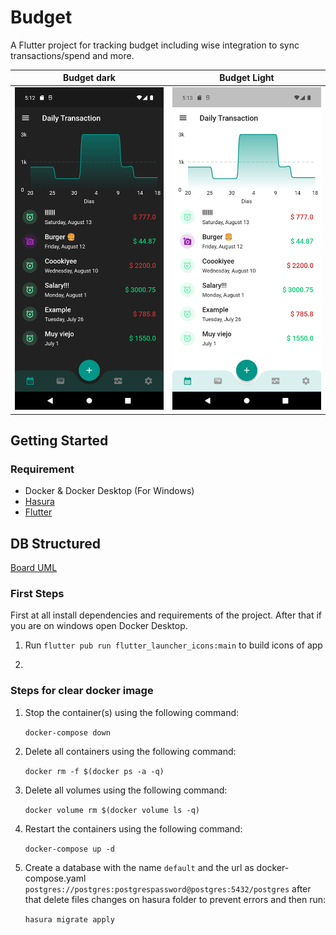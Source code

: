 # Budget

A Flutter project for tracking budget including wise integration to sync transactions/spend and more.

Budget dark             |  Budget Light
:-------------------------:|:-------------------------:
![](README/screenshot_dark.png?raw=true "Dark Theme")  |  ![](README/screenshot_light.png?raw=true "Light Theme")

## Getting Started

### Requirement

- Docker & Docker Desktop (For Windows)
- [Hasura](https://hasura.io/docs/latest/graphql/core/hasura-cli/install-hasura-cli) 
- [Flutter](https://docs.flutter.dev/get-started/install)


## DB Structured

[Board UML](https://miro.com/app/board/uXjVOlCWOFU=/?share_link_id=604302253564)

### First Steps

First at all install dependencies and requirements of the project. After that if you are on windows open Docker Desktop.

1. Run `flutter pub run flutter_launcher_icons:main` to build icons of app 

2. 

### Steps for clear docker image

1. Stop the container(s) using the following command:
   
   `docker-compose down`

2. Delete all containers using the following command:
   
   `docker rm -f $(docker ps -a -q)`

3. Delete all volumes using the following command:
   
   `docker volume rm $(docker volume ls -q)`

4. Restart the containers using the following command:
   
   `docker-compose up -d`

5. Create a database with the name `default` and the url as docker-compose.yaml `postgres://postgres:postgrespassword@postgres:5432/postgres` after that delete files changes on hasura folder to prevent errors and then run:

   `hasura migrate apply`